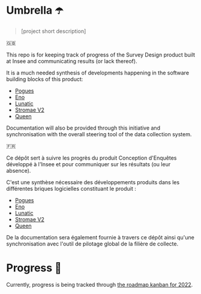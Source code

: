 # Umbrella ☂️

> [project short description]

🇬🇧

This repo is for keeping track of progress of the Survey Design product built at Insee and communicating results (or lack thereof).

It is a much needed synthesis of developments happening in the software building blocks of this product:

- [Pogues](https://github.com/InseeFr/Pogues)
- [Eno](https://github.com/InseeFr/Eno/)
- [Lunatic](https://github.com/InseeFr/Lunatic/)
- [Stromae V2](https://github.com/InseeFr/Stromae/tree/v2-develop)
- [Queen](https://github.com/InseeFr/Queen)

Documentation will also be provided through this initiative and synchronisation with the overall steering tool of the data collection system.

🇫🇷

Ce dépôt sert à suivre les progrès du produit Conception d'Enquêtes développé à l'Insee et pour communiquer sur les résultats (ou leur absence).

C'est une synthèse nécessaire des développements produits dans les différentes briques logicielles constituant le produit :

- [Pogues](https://github.com/InseeFr/Pogues)
- [Eno](https://github.com/InseeFr/Eno/)
- [Lunatic](https://github.com/InseeFr/Lunatic/)
- [Stromae V2](https://github.com/InseeFr/Stromae/tree/v2-develop)
- [Queen](https://github.com/InseeFr/Queen)

De la documentation sera également fournie à travers ce dépôt ainsi qu'une synchronisation avec l'outil de pilotage global de la filière de collecte.

# Progress 🔮

Currently, progress is being tracked through [the roadmap kanban for 2022](https://github.com/InseeFr/Umbrella/projects/1).
